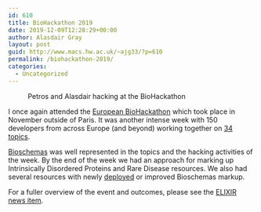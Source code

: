 ```yaml
---
id: 610
title: BioHackathon 2019
date: 2019-12-09T12:28:29+00:00
author: Alasdair Gray
layout: post
guid: http://www.macs.hw.ac.uk/~ajg33/?p=610
permalink: /biohackathon-2019/
categories:
  - Uncategorized
---
```

<div class="wp-block-image">
  <figure class="alignright"><a href="http://www.macs.hw.ac.uk/~ajg33/wp-content/uploads/2019/12/49167473483_191320771d_c.jpg"><img src="http://www.macs.hw.ac.uk/~ajg33/wp-content/uploads/2019/12/49167473483_191320771d_c.jpg" alt="" class="wp-image-611" srcset="https://www.macs.hw.ac.uk/~ajg33/wp-content/uploads/2019/12/49167473483_191320771d_c.jpg 799w, https://www.macs.hw.ac.uk/~ajg33/wp-content/uploads/2019/12/49167473483_191320771d_c-300x200.jpg 300w, https://www.macs.hw.ac.uk/~ajg33/wp-content/uploads/2019/12/49167473483_191320771d_c-768x512.jpg 768w, https://www.macs.hw.ac.uk/~ajg33/wp-content/uploads/2019/12/49167473483_191320771d_c-620x414.jpg 620w" sizes="(max-width: 799px) 100vw, 799px" /></a><figcaption>Petros and Alasdair hacking at the BioHackathon</figcaption></figure>
</div>

I once again attended the [European BioHackathon](https://www.biohackathon-europe.org/) which took place in November outside of Paris. It was another intense week with 150 developers from across Europe (and beyond) working together on [34 topics](https://www.biohackathon-europe.org/projects). 

[Bioschemas](https://bioschemas.org) was well represented in the topics and the hacking activities of the week. By the end of the week we had an approach for marking up Intrinsically Disordered Proteins and Rare Disease resources. We also had several resources with newly [deployed](https://bioschemas.org/liveDeploys/) or improved Bioschemas markup.

For a fuller overview of the event and outcomes, please see the [ELIXIR news item](https://elixir-europe.org/news/hackers-meet-develop-life-science-resources).